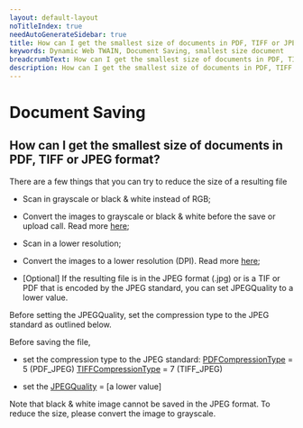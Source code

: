 ```yaml
---
layout: default-layout
noTitleIndex: true
needAutoGenerateSidebar: true
title: How can I get the smallest size of documents in PDF, TIFF or JPEG format?
keywords: Dynamic Web TWAIN, Document Saving, smallest size document
breadcrumbText: How can I get the smallest size of documents in PDF, TIFF or JPEG format?
description: How can I get the smallest size of documents in PDF, TIFF or JPEG format?
---
```


# Document Saving

## How can I get the smallest size of documents in PDF, TIFF or JPEG format?

There are a few things that you can try to reduce the size of a resulting file

- Scan in grayscale or black & white instead of RGB;

- Convert the images to grayscale or black & white before the save or upload call. Read more <a href="https://www.dynamsoft.com/web-twain/docs/indepth/features/edit.html#working-with-pixels-and-bit-depth" target="_blank">here</a>;

- Scan in a lower resolution;

- Convert the images to a lower resolution (DPI). Read more <a href="https://www.dynamsoft.com/web-twain/docs/indepth/features/edit.html#working-with-pixels-and-bit-depth" target="_blank">here</a>;

- [Optional] If the resulting file is in the JPEG format (.jpg) or is a TIF or PDF that is encoded by the JPEG standard, you can set JPEGQuality to a lower value.

Before setting the JPEGQuality, set the compression type to the JPEG standard as outlined below.

Before saving the file,

- set the compression type to the JPEG standard:
  <a href="https://www.dynamsoft.com/web-twain/docs/info/api/Dynamsoft_Enum.html?ver=latest#dynamsoftdwtenumdwt_pdfcompressiontype-" target="_blank">PDFCompressionType</a> = 5 (PDF_JPEG)
  <a href="https://www.dynamsoft.com/web-twain/docs/info/api/Dynamsoft_Enum.html?ver=latest#dynamsoftdwtenumdwt_tiffcompressiontype-" target="_blank">TIFFCompressionType</a> = 7 (TIFF_JPEG)

- set the <a href="https://www.dynamsoft.com/web-twain/docs/info/api/WebTwain_IO.html?ver=latest#jpegquality" target="_blank">JPEGQuality</a> = [a lower value]

Note that black & white image cannot be saved in the JPEG format. To reduce the size, please convert the image to grayscale.
